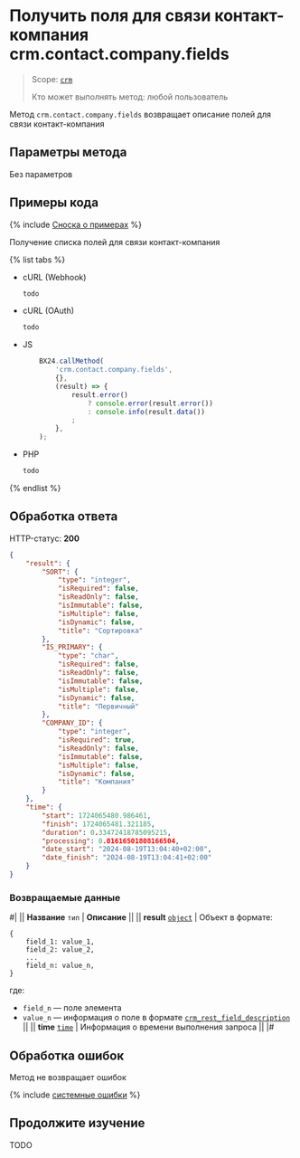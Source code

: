 # Получить поля для связи контакт-компания crm.contact.company.fields

> Scope: [`crm`](../../../scopes/permissions.md)
>
> Кто может выполнять метод: любой пользователь

Метод `crm.contact.company.fields` возвращает описание полей для связи контакт-компания


## Параметры метода

Без параметров


## Примеры кода

{% include [Сноска о примерах](../../../../_includes/examples.md) %}

Получение списка полей для связи контакт-компания

{% list tabs %}

- cURL (Webhook)

    ```bash
    todo
    ```

- cURL (OAuth)

    ```bash
    todo
    ```

- JS

    ```js
        BX24.callMethod(
            'crm.contact.company.fields',
            {},
            (result) => {
                result.error()
                    ? console.error(result.error())
                    : console.info(result.data())
                ;
            },
        );
    ```

- PHP

    ```php
    todo
    ```

{% endlist %}

## Обработка ответа

HTTP-статус: **200**

```json
{
	"result": {
		"SORT": {
			"type": "integer",
			"isRequired": false,
			"isReadOnly": false,
			"isImmutable": false,
			"isMultiple": false,
			"isDynamic": false,
			"title": "Сортировка"
		},
		"IS_PRIMARY": {
			"type": "char",
			"isRequired": false,
			"isReadOnly": false,
			"isImmutable": false,
			"isMultiple": false,
			"isDynamic": false,
			"title": "Первичный"
		},
		"COMPANY_ID": {
			"type": "integer",
			"isRequired": true,
			"isReadOnly": false,
			"isImmutable": false,
			"isMultiple": false,
			"isDynamic": false,
			"title": "Компания"
		}
	},
	"time": {
		"start": 1724065480.986461,
		"finish": 1724065481.321185,
		"duration": 0.33472418785095215,
		"processing": 0.01616501808166504,
		"date_start": "2024-08-19T13:04:40+02:00",
		"date_finish": "2024-08-19T13:04:41+02:00"
	}
}
```

### Возвращаемые данные

#|
|| **Название**
`тип` | **Описание** ||
|| **result**
[`object`][1] | Объект в формате:
```
{
    field_1: value_1,
    field_2: value_2,
    ...
    field_n: value_n,
}
```

где:
- `field_n` — поле элемента
- `value_n` — информация о поле в формате [`crm_rest_field_description`](../../data-types.md#crm_rest_field_description) ||
|| **time**
[`time`][1]   | Информация о времени выполнения запроса ||
|#


## Обработка ошибок

Метод не возвращает ошибок

{% include [системные ошибки](../../../../_includes/system-errors.md) %}


## Продолжите изучение

TODO

[1]: ../../data-types.md